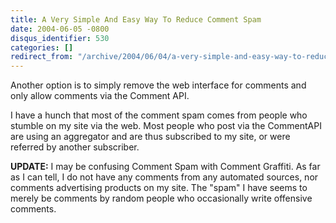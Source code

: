 ```yaml
---
title: A Very Simple And Easy Way To Reduce Comment Spam
date: 2004-06-05 -0800
disqus_identifier: 530
categories: []
redirect_from: "/archive/2004/06/04/a-very-simple-and-easy-way-to-reduce-comment-spam.aspx/"
---
```


Another option is to simply remove the web interface for comments and
only allow comments via the Comment API.

I have a hunch that most of the comment spam comes from people who
stumble on my site via the web. Most people who post via the CommentAPI
are using an aggregator and are thus subscribed to my site, or were
referred by another subscriber.

**UPDATE:** I may be confusing Comment Spam with Comment Graffiti. As
far as I can tell, I do not have any comments from any automated
sources, nor comments advertising products on my site. The "spam" I have
seems to merely be comments by random people who occasionally write
offensive comments.

